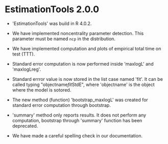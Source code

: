 # EstimationTools 2.0.0

- 'EstimationTools' was build in R 4.0.2.

- We have implemented noncentrality parameter detection. This parameter must be named
`ncp` in the distribution.

- We have implemented computation and plots of empirical total time on test (TTT).

- Standard error computation is now performed inside 'maxlogL' and 'maxlogLreg'.

- Standard errror value is now stored in the list case named 'fit'. It can be called typing "objectname$fit$StdE", where 'objectname' is the object where the model is sotored.

- The new method (function) 'bootstrap_maxlogL' was created for standard error computation through bootstrap.

- 'summary' method only reports results. It does not perform any computation, bootstrap through 'summary' function has been deprecated.

- We have made a careful spelling check in our documentation.
